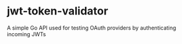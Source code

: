 # jwt-token-validator
A simple Go API used for testing OAuth providers by authenticating incoming JWTs 

